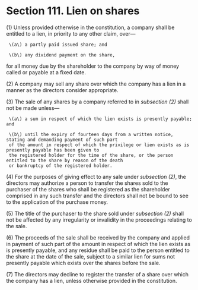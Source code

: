 # Section 111. Lien on shares

\(1\) Unless provided otherwise in the constitution, a company shall be entitled to a lien, in priority to any other claim, over—

     \(a\) a partly paid issued share; and 

     \(b\) any dividend payment on the share,

for all money due by the shareholder to the company by way of money called or payable at a fixed date.

\(2\) A company may sell any share over which the company has a lien in a manner as the directors consider appropriate.

\(3\) The sale of any shares by a company referred to in _subsection \(2\)_ shall not be made unless—

     \(a\) a sum in respect of which the lien exists is presently payable; and

     \(b\) until the expiry of fourteen days from a written notice, stating and demanding payment of such part  
     of the amount in respect of which the privilege or lien exists as is presently payable has been given to  
     the registered holder for the time of the share, or the person entitled to the share by reason of the death  
     or bankruptcy of the registered holder.

\(4\) For the purposes of giving effect to any sale under _subsection \(2\)_, the directors may authorize a person to transfer the shares sold to the purchaser of the shares who shall be registered as the shareholder comprised in any such transfer and the directors shall not be bound to see to the application of the purchase money.

\(5\) The title of the purchaser to the share sold under _subsection \(2\)_ shall not be affected by any irregularity or invalidity in the proceedings relating to the sale.

\(6\) The proceeds of the sale shall be received by the company and applied in payment of such part of the amount in respect of which the lien exists as is presently payable, and any residue shall be paid to the person entitled to the share at the date of the sale, subject to a similar lien for sums not presently payable which exists over the shares before the sale.

\(7\) The directors may decline to register the transfer of a share over which the company has a lien, unless otherwise provided in the constitution.

